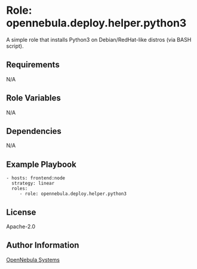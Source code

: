 Role: opennebula.deploy.helper.python3
======================================

A simple role that installs Python3 on Debian/RedHat-like distros (via BASH script).

Requirements
------------

N/A

Role Variables
--------------

N/A

Dependencies
------------

N/A

Example Playbook
----------------

    - hosts: frontend:node
      strategy: linear
      roles:
         - role: opennebula.deploy.helper.python3

License
-------

Apache-2.0

Author Information
------------------

[OpenNebula Systems](https://opennebula.io/)
